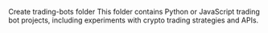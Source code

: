 Create trading-bots folder
This folder contains Python or JavaScript trading bot projects, including experiments with crypto trading strategies and APIs.
